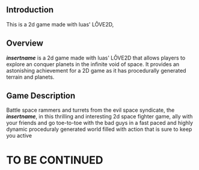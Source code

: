 ## Introduction
This is a 2d game made with luas' LǑVE2D,

## Overview

**_insertname_** is a 2d game made with luas' LǑVE2D that allows players to explore an conquer planets in the infinite void of space. It provides an astonishing achievement for a 2D game as it has procedurally generated terrain and planets.

## Game Description
Battle space rammers and turrets from the evil space syndicate, the **_insertname_**, in this thrilling and interesting 2d space fighter game, ally with your friends and go toe-to-toe with the bad guys in a fast paced and highly dynamic proceduraly generated world filled with action that is sure to keep you active

# TO BE CONTINUED


